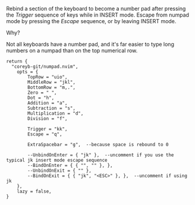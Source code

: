Rebind a section of the keyboard to become a number pad after pressing the *Trigger* sequence of keys while in INSERT mode.  Escape from numpad mode by pressing the *Escape* sequence, or by leaving INSERT mode.

Why?

Not all keyboards have a number pad, and it's far easier to type long numbers on a numpad than on the top numerical row.

```
return {
  "coreyb-git/numpad.nvim",
	opts = {
		TopRow = "uio",
		MiddleRow = "jkl",
		BottomRow = "m,.",
		Zero = " ",
		Dot = "h",
		Addition = "a",
		Subtraction = "s",
		Multiplication = "d",
		Division = "f",

		Trigger = "kk",
		Escape = "q",

		ExtraSpacebar = "g",  --because space is rebound to 0

		--UnbindOnEnter = { "jk" },  --uncomment if you use the typical jk insert mode escape sequence
		--BindOnEnter = { { "", "" }, },
		--UnbindOnExit = { "" },
		--BindOnExit = { { "jk", "<ESC>" }, },  --uncomment if using jk
	},
	lazy = false,
}
```

